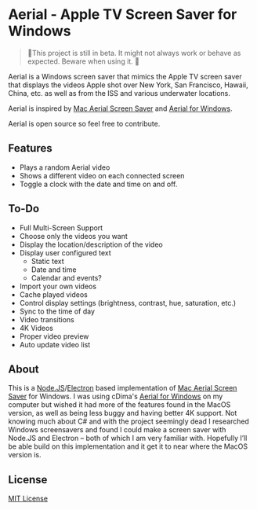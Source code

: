 # Aerial - Apple TV Screen Saver for Windows

>🚧This project is still in beta. It might not always work or behave as expected. Beware when using it. 🚧
 
Aerial is a Windows screen saver that mimics the Apple TV screen saver that displays the videos Apple shot over New York, San Francisco, Hawaii, China, etc. as well as from the ISS and various underwater locations.

Aerial is inspired by [Mac Aerial Screen Saver](https://github.com/JohnCoates/Aerial) and [Aerial for Windows](https://github.com/cDima/Aerial).

Aerial is open source so feel free to contribute.

## Features
* Plays a random Aerial video
* Shows a different video on each connected screen
* Toggle a clock with the date and time on and off.

## To-Do
* Full Multi-Screen Support
* Choose only the videos you want
* Display the location/description of the video
* Display user configured text
  * Static text
  * Date and time
  * Calendar and events?
* Import your own videos
* Cache played videos
* Control display settings (brightness, contrast, hue, saturation, etc.)
* Sync to the time of day
* Video transitions
* 4K Videos
* Proper video preview
* Auto update video list

## About
This is a [Node.JS](https://nodejs.org)/[Electron](https://www.electronjs.org/) based implementation of [Mac Aerial Screen Saver](https://github.com/JohnCoates/Aerial) for Windows. I was using cDima's [Aerial for Windows](https://github.com/cDima/Aerial) on my computer but wished it had more of the features found in the MacOS version, as well as being less buggy and having better 4K support. Not knowing much about C# and with the project seemingly dead I researched Windows screensavers and found I could make a screen saver with Node.JS and Electron – both of which I am very familiar with. Hopefully I’ll be able build on this implementation and it get it to near where the MacOS version is.

## License
[MIT License](https://github.com/OrangeJedi/Aerial/blob/master/LICENSE)
